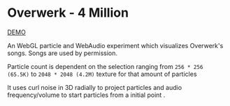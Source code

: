 # Overwerk - 4 Million

[DEMO](http://cihadturhan.com/lab/overwerk-2m)

An WebGL particle and WebAudio experiment which visualizes Overwerk's songs. Songs are used by permission.

Particle count is dependent on the selection ranging from `256 * 256 (65.5K)` to `2048 * 2048 (4.2M)` texture for that amount of particles

It uses curl noise in 3D radially to project particles and audio frequency/volume to start particles from a initial point .
